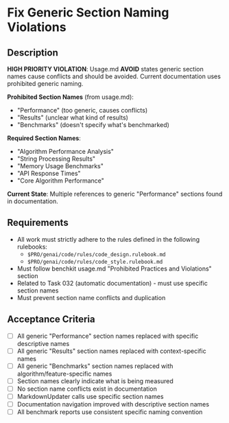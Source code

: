 # Fix Generic Section Naming Violations

## Description

**HIGH PRIORITY VIOLATION**: Usage.md **AVOID** states generic section names cause conflicts and should be avoided. Current documentation uses prohibited generic naming.

**Prohibited Section Names** (from usage.md):
- "Performance" (too generic, causes conflicts)
- "Results" (unclear what kind of results)  
- "Benchmarks" (doesn't specify what's benchmarked)

**Required Section Names**:
- "Algorithm Performance Analysis"
- "String Processing Results"
- "Memory Usage Benchmarks"
- "API Response Times"
- "Core Algorithm Performance"

**Current State**: Multiple references to generic "Performance" sections found in documentation.

## Requirements

-   All work must strictly adhere to the rules defined in the following rulebooks:
    -   `$PRO/genai/code/rules/code_design.rulebook.md`
    -   `$PRO/genai/code/rules/code_style.rulebook.md`
-   Must follow benchkit usage.md "Prohibited Practices and Violations" section
-   Related to Task 032 (automatic documentation) - must use specific section names
-   Must prevent section name conflicts and duplication

## Acceptance Criteria

-   [ ] All generic "Performance" section names replaced with specific descriptive names
-   [ ] All generic "Results" section names replaced with context-specific names
-   [ ] All generic "Benchmarks" section names replaced with algorithm/feature-specific names
-   [ ] Section names clearly indicate what is being measured
-   [ ] No section name conflicts exist in documentation
-   [ ] MarkdownUpdater calls use specific section names
-   [ ] Documentation navigation improved with descriptive section names
-   [ ] All benchmark reports use consistent specific naming convention